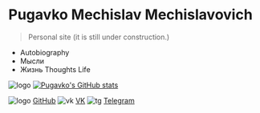 <!-- _coverpage.md -->

<!--![logo](_media/icon.svg) --> 


# Pugavko Mechislav Mechislavovich 

> Personal site (it is still under construction.)


- Autobiography
- Мысли 
- Жизнь
 Thoughts Life

![logo](__media/icons/languages.svg ':size=60%')
[![Pugavko's GitHub stats](https://github-readme-stats.vercel.app/api?username=Pugavkomm)](https://github.com/anuraghazra/github-readme-stats)

![logo](__media/icons/Octocat.png ':size=5%') [GitHub](https://github.com/Pugavkomm)
![vk](__media/icons/vk.svg ':size=5%') [VK](https://vk.com/mechislavp)
![tg](__media/icons/Telegram.png ':size=5%') [Telegram](https://t.me/Mechislav)
<!--- ![rg](__media/icons/rg.png ':size=5%') [RG](https://www.researchgate.net/profile/Mechislav-Pugavko)--->
